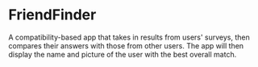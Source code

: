 # FriendFinder
A compatibility-based app that takes in results from users' surveys, then compares their answers with those from other users. The app will then display the name and picture of the user with the best overall match.
